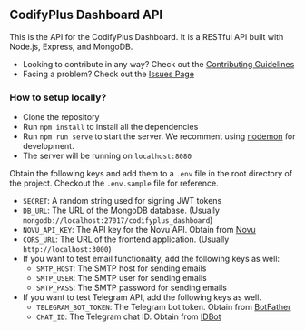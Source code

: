 ## CodifyPlus Dashboard API

This is the API for the CodifyPlus Dashboard. It is a RESTful API built with Node.js, Express, and MongoDB. 

- Looking to contribute in any way? Check out the [Contributing Guidelines](./CONTRIBUTING.md)
- Facing a problem? Check out the [Issues Page]()

### How to setup locally?

- Clone the repository
- Run `npm install` to install all the dependencies
- Run `npm run serve` to start the server. We recomment using [nodemon](https://www.npmjs.com/package/nodemon) for development.
- The server will be running on `localhost:8080`

Obtain the following keys and add them to a `.env` file in the root directory of the project. Checkout the `.env.sample` file for reference.

- `SECRET`: A random string used for signing JWT tokens
- `DB_URL`: The URL of the MongoDB database. (Usually `mongodb://localhost:27017/codifyplus_dashboard`)
- `NOVU_API_KEY`: The API key for the Novu API. Obtain from [Novu](https://novu.co/)
- `CORS_URL`: The URL of the frontend application. (Usually `http://localhost:3000`)
- If you want to test email functionality, add the following keys as well:
  - `SMTP_HOST`: The SMTP host for sending emails
  - `SMTP_USER`: The SMTP user for sending emails
  - `SMTP_PASS`: The SMTP password for sending emails
- If you want to test Telegram API, add the following keys as well.
  - `TELEGRAM_BOT_TOKEN`: The Telegram bot token. Obtain from [BotFather](https://t.me/BotFather)
  - `CHAT_ID`: The Telegram chat ID. Obtain from [IDBot](https://t.me/myidbot)